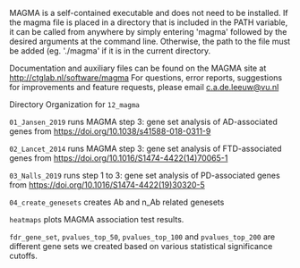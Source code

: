MAGMA is a self-contained executable and does not need to be installed. 
If the magma file is placed in a directory that is included in the PATH variable, it can be called from anywhere by simply entering 'magma' followed by the desired arguments at the command line. 
Otherwise, the path to the file must be added (eg. './magma' if it is in the current directory.

Documentation and auxiliary files can be found on the MAGMA site at http://ctglab.nl/software/magma
For questions, error reports, suggestions for improvements and feature requests, please email c.a.de.leeuw@vu.nl


Directory Organization for `12_magma`

`01_Jansen_2019` runs MAGMA step 3: gene set analysis of AD-associated genes from 
https://doi.org/10.1038/s41588-018-0311-9

`02_Lancet_2014` runs MAGMA step 3: gene set analysis of FTD-associated genes from 
https://doi.org/10.1016/S1474-4422(14)70065-1

`03_Nalls_2019` runs step 1 to 3: gene set analysis of PD-associated genes from 
https://doi.org/10.1016/S1474-4422(19)30320-5

`04_create_genesets` creates Ab and n_Ab related genesets 

`heatmaps` plots MAGMA association test results. 


`fdr_gene_set`, `pvalues_top_50`, `pvalues_top_100` and `pvalues_top_200` are different gene sets we created based on various statistical significance cutoffs. 


